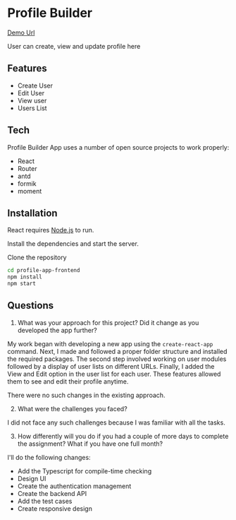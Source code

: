 # Profile Builder

[Demo Url](https://condescending-spence-694e15.netlify.app)

User can create, view and update profile here

## Features

- Create User
- Edit User
- View user
- Users List

## Tech

Profile Builder App uses a number of open source projects to work properly:

- React
- Router
- antd
- formik
- moment

## Installation

React requires [Node.js](https://nodejs.org/) to run.

Install the dependencies and start the server.

Clone the repository

```sh
cd profile-app-frontend
npm install
npm start
```

## Questions

1. What was your approach for this project? Did it change as you developed the app further?

My work began with developing a new app using the `create-react-app` command. Next, I made and followed a proper folder structure and installed the required packages. The second step involved working on user modules followed by a display of user lists on different URLs.
Finally, I added the View and Edit option in the user list for each user. These features allowed them to see and edit their profile anytime.

There were no such changes in the existing approach.

2. What were the challenges you faced?

I did not face any such challenges because I was familiar with all the tasks.

3. How differently will you do if you had a couple of more days to complete the assignment? What if you have one full month?

I'll do the following changes:

- Add the Typescript for compile-time checking
- Design UI
- Create the authentication management
- Create the backend API
- Add the test cases
- Create responsive design
